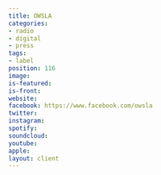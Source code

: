 ```yaml
---
title: OWSLA
categories:
- radio
- digital
- press
tags:
- label
position: 116
image: 
is-featured: 
is-front: 
website: 
facebook: https://www.facebook.com/owsla
twitter: 
instagram: 
spotify: 
soundcloud: 
youtube: 
apple: 
layout: client
---
```



